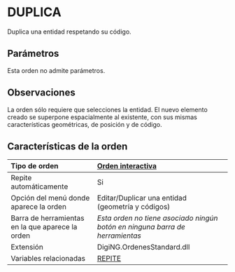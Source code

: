 # DUPLICA

Duplica una entidad respetando su código.

## Parámetros

Esta orden no admite parámetros.

## Observaciones

La orden sólo requiere que selecciones la entidad. El nuevo elemento creado se superpone espacialmente al existente, con sus mismas características geométricas, de posición y de código.

## Características de la orden

| Tipo de orden | [Orden interactiva](duplica.md) |
| :--- | :--- |
| Repite automáticamente | Si |
| Opción del menú donde aparece la orden | Editar/Duplicar una entidad \(geometría y códigos\) |
| Barra de herramientas en la que aparece la orden | _Esta orden no tiene asociado ningún botón en ninguna barra de herramientas_ |
| Extensión | DigiNG.OrdenesStandard.dll |
| Variables relacionadas | [REPITE](/digi3d-net/referencia/digi3d.net/ventana-de-dibujo/ordenes/d/REPITE.html) |

